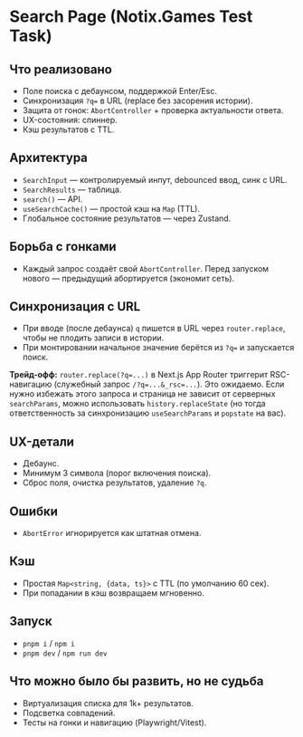 # Search Page (Notix.Games Test Task)

## Что реализовано

- Поле поиска с дебаунсом, поддержкой Enter/Esc.
- Синхронизация `?q=` в URL (replace без засорения истории).
- Защита от гонок: `AbortController` + проверка актуальности ответа.
- UX-состояния: спиннер.
- Кэш результатов с TTL.

## Архитектура

- `SearchInput` — контролируемый инпут, debounced ввод, синк с URL.
- `SearchResults` — таблица.
- `search()` — API.
- `useSearchCache()` — простой кэш на `Map` (TTL).
- Глобальное состояние результатов — через Zustand.

## Борьба с гонками

- Каждый запрос создаёт свой `AbortController`. Перед запуском нового — предыдущий абортируется (экономит сеть).

## Синхронизация с URL

- При вводе (после дебаунса) `q` пишется в URL через `router.replace`, чтобы не плодить записи в истории.
- При монтировании начальное значение берётся из `?q=` и запускается поиск.

**Трейд-офф:** `router.replace(?q=...)` в Next.js App Router триггерит RSC-навигацию (служебный запрос `/?q=...&_rsc=...`). Это ожидаемо. Если нужно избежать этого запроса и страница не зависит от серверных `searchParams`, можно использовать `history.replaceState` (но тогда ответственность за синхронизацию `useSearchParams` и `popstate` на вас).

## UX-детали

- Дебаунс.
- Минимум 3 символа (порог включения поиска).
- Сброс поля, очистка результатов, удаление `?q`.

## Ошибки

- `AbortError` игнорируется как штатная отмена.

## Кэш

- Простая `Map<string, {data, ts}>` с TTL (по умолчанию 60 сек).
- При попадании в кэш возвращаем мгновенно.

## Запуск

- `pnpm i` / `npm i`
- `pnpm dev` / `npm run dev`

## Что можно было бы развить, но не судьба

- Виртуализация списка для 1k+ результатов.
- Подсветка совпадений.
- Тесты на гонки и навигацию (Playwright/Vitest).
